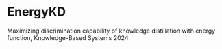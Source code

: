# EnergyKD
Maximizing discrimination capability of knowledge distillation with energy function, Knowledge-Based Systems 2024
